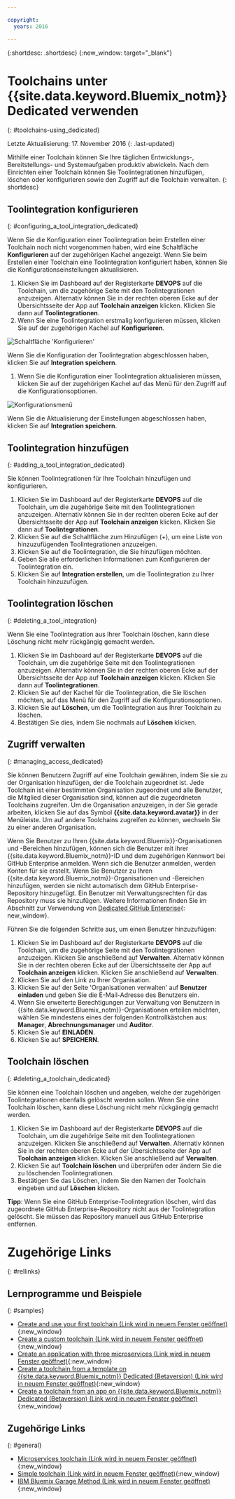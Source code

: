 ```yaml
---

copyright:
  years: 2016

---
```


{:shortdesc: .shortdesc}
{:new_window: target="_blank"}

# Toolchains unter {{site.data.keyword.Bluemix_notm}} Dedicated verwenden
{: #toolchains-using_dedicated}

Letzte Aktualisierung: 17. November 2016
{: .last-updated}

Mithilfe einer Toolchain können Sie Ihre täglichen Entwicklungs-, Bereitstellungs- und Systemaufgaben produktiv abwickeln. Nach dem Einrichten einer Toolchain können Sie Toolintegrationen hinzufügen, löschen oder konfigurieren sowie den Zugriff auf die Toolchain verwalten.
{: shortdesc}

## Toolintegration konfigurieren
{: #configuring_a_tool_integration_dedicated}

Wenn Sie die Konfiguration einer Toolintegration beim Erstellen einer Toolchain noch nicht vorgenommen haben, wird eine Schaltfläche **Konfigurieren** auf der zugehörigen Kachel angezeigt. Wenn Sie beim Erstellen einer Toolchain eine Toolintegration konfiguriert haben, können Sie die Konfigurationseinstellungen aktualisieren.

1. Klicken Sie im Dashboard auf der Registerkarte **DEVOPS** auf die Toolchain, um die zugehörige Seite mit den Toolintegrationen anzuzeigen. Alternativ können Sie in der rechten oberen Ecke auf der Übersichtsseite der App auf **Toolchain anzeigen** klicken. Klicken Sie dann auf **Toolintegrationen**.
1. Wenn Sie eine Toolintegration erstmalig konfigurieren müssen, klicken Sie auf der zugehörigen Kachel auf **Konfigurieren**.

  ![Schaltfläche 'Konfigurieren'](images/toolchain_tile_configure.png)

 Wenn Sie die Konfiguration der Toolintegration abgeschlossen haben, klicken Sie auf **Integration speichern**.
 
1. Wenn Sie die Konfiguration einer Toolintegration aktualisieren müssen, klicken Sie auf der zugehörigen Kachel auf das Menü für den Zugriff auf die Konfigurationsoptionen.

  ![Konfigurationsmenü](images/toolchain_tile_menu.png)
 
 Wenn Sie die Aktualisierung der Einstellungen abgeschlossen haben, klicken Sie auf **Integration speichern**.

## Toolintegration hinzufügen
{: #adding_a_tool_integration_dedicated}

Sie können Toolintegrationen für Ihre Toolchain hinzufügen und konfigurieren.

1. Klicken Sie im Dashboard auf der Registerkarte **DEVOPS** auf die Toolchain, um die zugehörige Seite mit den Toolintegrationen anzuzeigen. Alternativ können Sie in der rechten oberen Ecke auf der Übersichtsseite der App auf **Toolchain anzeigen** klicken. Klicken Sie dann auf **Toolintegrationen**.
1. Klicken Sie auf die Schaltfläche zum Hinzufügen (+), um eine Liste von hinzuzufügenden Toolintegrationen anzuzeigen.
1. Klicken Sie auf die Toolintegration, die Sie hinzufügen möchten.
1. Geben Sie alle erforderlichen Informationen zum Konfigurieren der Toolintegration ein. 
1. Klicken Sie auf **Integration erstellen**, um die Toolintegration zu Ihrer Toolchain hinzuzufügen.

## Toolintegration löschen
{: #deleting_a_tool_integration}

Wenn Sie eine Toolintegration aus Ihrer Toolchain löschen, kann diese Löschung nicht mehr rückgängig gemacht werden. 

1. Klicken Sie im Dashboard auf der Registerkarte **DEVOPS** auf die Toolchain, um die zugehörige Seite mit den Toolintegrationen anzuzeigen. Alternativ können Sie in der rechten oberen Ecke auf der Übersichtsseite der App auf **Toolchain anzeigen** klicken. Klicken Sie dann auf **Toolintegrationen**.
1. Klicken Sie auf der Kachel für die Toolintegration, die Sie löschen möchten, auf das Menü für den Zugriff auf die Konfigurationsoptionen.
1. Klicken Sie auf **Löschen**, um die Toolintegration aus Ihrer Toolchain zu löschen.
1. Bestätigen Sie dies, indem Sie nochmals auf **Löschen** klicken. 

## Zugriff verwalten
{: #managing_access_dedicated}

Sie können Benutzern Zugriff auf eine Toolchain gewähren, indem Sie sie zu der Organisation hinzufügen, der die Toolchain zugeordnet ist. Jede Toolchain ist einer bestimmten Organisation zugeordnet und alle Benutzer, die Mitglied dieser Organisation sind, können auf die zugeordneten Toolchains zugreifen. Um die Organisation anzuzeigen, in der Sie gerade arbeiten, klicken Sie auf das Symbol **{{site.data.keyword.avatar}}** in der Menüleiste. Um auf andere Toolchains zugreifen zu können, wechseln Sie zu einer anderen Organisation.

Wenn Sie Benutzer zu Ihren {{site.data.keyword.Bluemix}}-Organisationen und -Bereichen hinzufügen, können sich die Benutzer mit ihrer {{site.data.keyword.Bluemix_notm}}-ID und dem zugehörigen Kennwort bei GitHub Enterprise anmelden. Wenn sich die Benutzer anmelden, werden Konten für sie erstellt. Wenn Sie Benutzer zu Ihren {{site.data.keyword.Bluemix_notm}}-Organisationen und -Bereichen hinzufügen, werden sie nicht automatisch dem GitHub Enterprise-Repository hinzugefügt. Ein Benutzer mit Verwaltungsrechten für das Repository muss sie hinzufügen. Weitere Informationen finden Sie im Abschnitt zur Verwendung von [Dedicated GitHub Enterprise](/docs/services/ghededicated/index.html){: new_window}.

Führen Sie die folgenden Schritte aus, um einen Benutzer hinzuzufügen: 

1. Klicken Sie im Dashboard auf der Registerkarte **DEVOPS** auf die Toolchain, um die zugehörige Seite mit den Toolintegrationen anzuzeigen. Klicken Sie anschließend auf **Verwalten**. Alternativ können Sie in der rechten oberen Ecke auf der Übersichtsseite der App auf **Toolchain anzeigen** klicken. Klicken Sie anschließend auf **Verwalten**.  
1. Klicken Sie auf den Link zu Ihrer Organisation. 
1. Klicken Sie auf der Seite 'Organisationen verwalten' auf **Benutzer einladen** und geben Sie die E-Mail-Adresse des Benutzers ein.
1. Wenn Sie erweiterte Berechtigungen zur Verwaltung von Benutzern in {{site.data.keyword.Bluemix_notm}}-Organisationen erteilen möchten, wählen Sie mindestens eines der folgenden Kontrollkästchen aus: **Manager**, **Abrechnungsmanager** und **Auditor**.
1. Klicken Sie auf **EINLADEN**.
1. Klicken Sie auf **SPEICHERN**.

## Toolchain löschen
{: #deleting_a_toolchain_dedicated}

Sie können eine Toolchain löschen und angeben, welche der zugehörigen Toolintegrationen ebenfalls gelöscht werden sollen. Wenn Sie eine Toolchain löschen, kann diese Löschung nicht mehr rückgängig gemacht werden.

1. Klicken Sie im Dashboard auf der Registerkarte **DEVOPS** auf die Toolchain, um die zugehörige Seite mit den Toolintegrationen anzuzeigen. Klicken Sie anschließend auf **Verwalten**. Alternativ können Sie in der rechten oberen Ecke auf der Übersichtsseite der App auf **Toolchain anzeigen** klicken. Klicken Sie anschließend auf **Verwalten**.
1. Klicken Sie auf **Toolchain löschen** und überprüfen oder ändern Sie die zu löschenden Toolintegrationen.
1. Bestätigen Sie das Löschen, indem Sie den Namen der Toolchain eingeben und auf **Löschen** klicken.

 **Tipp**: Wenn Sie eine GitHub Enterprise-Toolintegration löschen, wird das zugeordnete GitHub Enterprise-Repository nicht aus der Toolintegration gelöscht. Sie müssen das Repository manuell aus GitHub Enterprise entfernen.


# Zugehörige Links
{: #rellinks}

## Lernprogramme und Beispiele
{: #samples}

* [Create and use your first toolchain (Link wird in neuem Fenster geöffnet)](https://www.ibm.com/devops/method/tutorials/tutorial_toolchain_flow){:new_window}
* [Create a custom toolchain (Link wird in neuem Fenster geöffnet)](https://www.ibm.com/devops/method/tutorials/tutorial_toolchain_custom){:new_window}
* [Create an application with three microservices (Link wird in neuem Fenster geöffnet)](https://www.ibm.com/devops/method/tutorials/tutorial_toolchain_microservices){:new_window}
* [Create a toolchain from a template on {{site.data.keyword.Bluemix_notm}} Dedicated (Betaversion) (Link wird in neuem Fenster geöffnet)](https://www.ibm.com/devops/method/tutorials/tutorial_dedicated_toolchain_template_flow){:new_window}
* [Create a toolchain from an app on {{site.data.keyword.Bluemix_notm}} Dedicated (Betaversion) (Link wird in neuem Fenster geöffnet)](https://www.ibm.com/devops/method/tutorials/tutorial_dedicated_toolchain_app_flow){:new_window}

## Zugehörige Links
{: #general}

* [Microservices toolchain (Link wird in neuem Fenster geöffnet)](https://www.ibm.com/devops/method/toolchains/microservices_toolchain){:new_window}
* [Simple toolchain (Link wird in neuem Fenster geöffnet)](https://www.ibm.com/devops/method/toolchains/simple_toolchain){:new_window}
* [IBM Bluemix Garage Method (Link wird in neuem Fenster geöffnet)](https://www.ibm.com/devops/method){:new_window}

